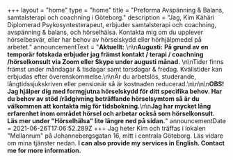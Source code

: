 +++
layout = "home"
type = "home"
title = "Preforma Avspänning & Balans, samtalsterapi och coachning i Göteborg."
description = "Jag, Kim Kähäri Diplomerad Psykosyntesterapeut, erbjuder samtalsterapi och coachning, avspänning & balans, och hörselhälsa. Kontakta mig om du upplever hörselbesvär, eller har behov av hörselskydd eller hörhjälpmedel på arbetet."
announcementText = "**Aktuellt:** \n\n**Augusti:** **På grund av en temporär fotskada erbjuder jag främst kontakt / terapi / coachning /hörselkonsult via Zoom eller Skype under augusti månad.** \n\nTider finns främst under måndagar & tisdagar samt torsdagar & fredag. Kvällstider kan erbjudas efter överenskommelse.\n\nÄr du arbetslös, studerande, långtidssjukskriven eller pensionär så är kostnaden reducerad.\n\n\n\n**OBS! Jag hjälper dig med formgjutna hörselskydd för ditt specifika behov. Har du behov av stöd /rådgivning beträffande hörselsymtom så är du välkommen att kontakta mig för tidsbokning.**\n\n**Jag har mycket lång erfarenhet inom området hörsel och arbetar också som hörselkonsult. Läs mer under \"Hörselhälsa\" lite längre ned på sidan.**"
announcementDate = 2021-06-26T17:06:52.289Z
+++
Jag heter Kim och träffas i lokalen "Mellanrum" på Johannebergsgatan 16, mitt i centrala Göteborg. Läs vidare om mina tjänster nedan. **I can also provide my services in English.  Contact me for more information.**
